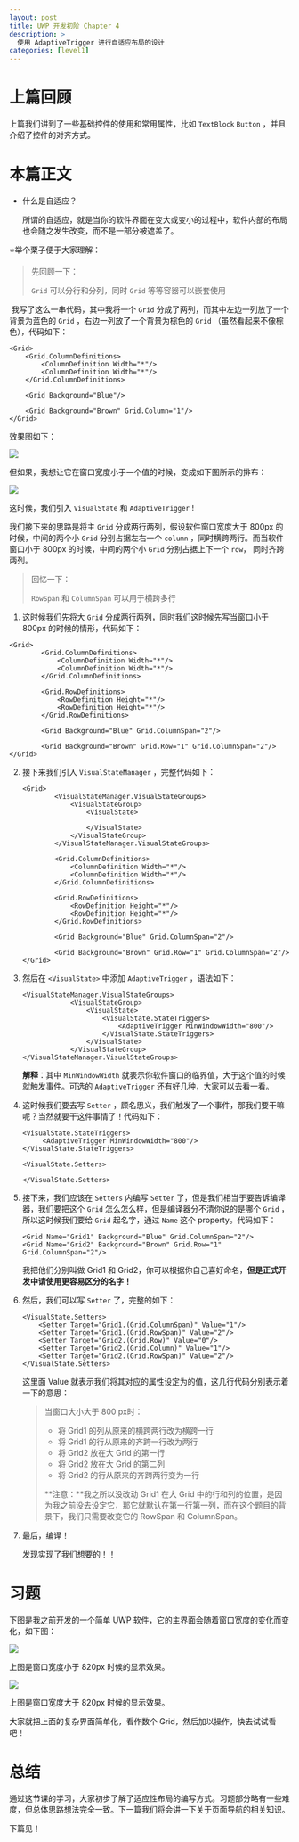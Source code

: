 ```yaml
---
layout: post
title: UWP 开发初阶 Chapter 4
description: >
  使用 AdaptiveTrigger 进行自适应布局的设计
categories: [level1]
---
```


# 上篇回顾

上篇我们讲到了一些基础控件的使用和常用属性，比如 `TextBlock`   `Button` ，并且介绍了控件的对齐方式。



# 本篇正文

* 什么是自适应？

  所谓的自适应，就是当你的软件界面在变大或变小的过程中，软件内部的布局也会随之发生改变，而不是一部分被遮盖了。



⭐举个栗子便于大家理解：

> 先回顾一下：
>
> `Grid` 可以分行和分列，同时 `Grid` 等等容器可以嵌套使用



​	我写了这么一串代码，其中我将一个 `Grid` 分成了两列，而其中左边一列放了一个背景为蓝色的 `Grid` ，右边一列放了一个背景为棕色的 `Grid` （虽然看起来不像棕色），代码如下：

```xaml
<Grid>
    <Grid.ColumnDefinitions>
        <ColumnDefinition Width="*"/>
        <ColumnDefinition Width="*"/>
    </Grid.ColumnDefinitions>
    
    <Grid Background="Blue"/>

    <Grid Background="Brown" Grid.Column="1"/>
</Grid>
```



效果图如下：

![](https://github.com/totoroyyb/UWP-Develop-Tutorial/pic/level1/chapter4/1.png)



但如果，我想让它在窗口宽度小于一个值的时候，变成如下图所示的排布：

![](https://github.com/totoroyyb/UWP-Develop-Tutorial/pic/level1/chaper4/2.png)



这时候，我们引入 `VisualState` 和 `AdaptiveTrigger` !



我们接下来的思路是将主 `Grid` 分成两行两列，假设软件窗口宽度大于 800px 的时候，中间的两个小 `Grid` 分别占据左右一个 `column` ，同时横跨两行。而当软件窗口小于 800px 的时候，中间的两个小 `Grid` 分别占据上下一个 `row`， 同时齐跨两列。



>回忆一下：
>
>`RowSpan` 和 `ColumnSpan` 可以用于横跨多行



1. 这时候我们先将大 `Grid` 分成两行两列，同时我们这时候先写当窗口小于 800px 的时候的情形，代码如下：

```xaml
<Grid>
        <Grid.ColumnDefinitions>
            <ColumnDefinition Width="*"/>
            <ColumnDefinition Width="*"/>
        </Grid.ColumnDefinitions>

        <Grid.RowDefinitions>
            <RowDefinition Height="*"/>
            <RowDefinition Height="*"/>
        </Grid.RowDefinitions>

        <Grid Background="Blue" Grid.ColumnSpan="2"/>

        <Grid Background="Brown" Grid.Row="1" Grid.ColumnSpan="2"/>
</Grid>
```



2. 接下来我们引入 `VisualStateManager` ，完整代码如下：

   ```xaml
   <Grid>
           <VisualStateManager.VisualStateGroups>
               <VisualStateGroup>
                   <VisualState>
                       
                   </VisualState>
               </VisualStateGroup>
           </VisualStateManager.VisualStateGroups>
           
           <Grid.ColumnDefinitions>
               <ColumnDefinition Width="*"/>
               <ColumnDefinition Width="*"/>
           </Grid.ColumnDefinitions>
   
           <Grid.RowDefinitions>
               <RowDefinition Height="*"/>
               <RowDefinition Height="*"/>
           </Grid.RowDefinitions>
   
           <Grid Background="Blue" Grid.ColumnSpan="2"/>
   
           <Grid Background="Brown" Grid.Row="1" Grid.ColumnSpan="2"/>
   </Grid>
   ```

3. 然后在 `<VisualState>` 中添加 `AdaptiveTrigger` ，语法如下：

   ```xaml
   <VisualStateManager.VisualStateGroups>
               <VisualStateGroup>
                   <VisualState>
                       <VisualState.StateTriggers>
                           <AdaptiveTrigger MinWindowWidth="800"/>
                       </VisualState.StateTriggers>
                   </VisualState>
               </VisualStateGroup>
   </VisualStateManager.VisualStateGroups>
   ```

   **解释**：其中 `MinWindowWidth` 就表示你软件窗口的临界值，大于这个值的时候就触发事件。可选的 `AdaptiveTrigger` 还有好几种，大家可以去看一看。

4. 这时候我们要去写 `Setter` ，顾名思义，我们触发了一个事件，那我们要干嘛呢？当然就要干这件事情了！代码如下：

   ```xaml
   <VisualState.StateTriggers>
        <AdaptiveTrigger MinWindowWidth="800"/>
   </VisualState.StateTriggers>
   
   <VisualState.Setters>
                           
   </VisualState.Setters>
   ```

5. 接下来，我们应该在 `Setters` 内编写 `Setter` 了，但是我们相当于要告诉编译器，我们要把这个 `Grid` 怎么怎么样，但是编译器分不清你说的是哪个 `Grid` ，所以这时候我们要给 `Grid` 起名字，通过 `Name` 这个 property。代码如下：

   ```xaml
   <Grid Name="Grid1" Background="Blue" Grid.ColumnSpan="2"/>
   <Grid Name="Grid2" Background="Brown" Grid.Row="1" Grid.ColumnSpan="2"/>
   ```

   我把他们分别叫做 Grid1 和 Grid2，你可以根据你自己喜好命名，**但是正式开发中请使用更容易区分的名字！**

6. 然后，我们可以写 `Setter` 了，完整的如下：

   ```xaml
   <VisualState.Setters>
       <Setter Target="Grid1.(Grid.ColumnSpan)" Value="1"/>
       <Setter Target="Grid1.(Grid.RowSpan)" Value="2"/>
       <Setter Target="Grid2.(Grid.Row)" Value="0"/>
       <Setter Target="Grid2.(Grid.Column)" Value="1"/>
       <Setter Target="Grid2.(Grid.RowSpan)" Value="2"/>
   </VisualState.Setters>
   ```

   这里面 Value 就表示我们将其对应的属性设定为的值，这几行代码分别表示着一下的意思：

   > 当窗口大小大于 800 px时：
   >
   > * 将 Grid1 的列从原来的横跨两行改为横跨一行
   > * 将 Grid1 的行从原来的齐跨一行改为两行
   > * 将 Grid2 放在大 Grid 的第一行
   > * 将 Grid2 放在大 Grid 的第二列
   > * 将 Grid2 的行从原来的齐跨两行变为一行
   >
   > **注意：**我之所以没改动 Grid1 在大 Grid 中的行和列的位置，是因为我之前没去设定它，那它就默认在第一行第一列，而在这个题目的背景下，我们只需要改变它的 RowSpan 和 ColumnSpan。

7. 最后，编译！

   发现实现了我们想要的！！



# 习题

下图是我之前开发的一个简单 UWP 软件，它的主界面会随着窗口宽度的变化而变化，如下图：

![](https://github.com/totoroyyb/UWP-Develop-Tutorial/pic/level1/chapter4/3.png)

上图是窗口宽度小于 820px 时候的显示效果。



![](https://github.com/totoroyyb/UWP-Develop-Tutorial/pic/level1/chapter4/4.png)

上图是窗口宽度大于 820px 时候的显示效果。



大家就把上面的复杂界面简单化，看作数个 Grid，然后加以操作，快去试试看吧！



# 总结

通过这节课的学习，大家初步了解了适应性布局的编写方式。习题部分略有一些难度，但总体思路想法完全一致。下一篇我们将会讲一下关于页面导航的相关知识。



下篇见！